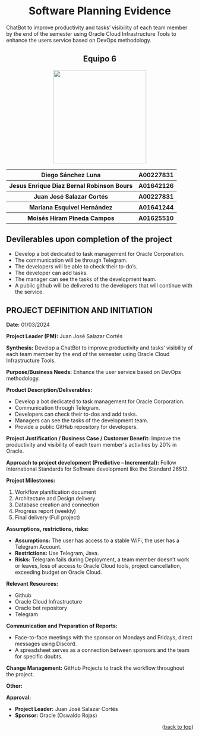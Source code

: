 <a name="readme-top"></a>
<h1 align="center">Software Planning Evidence</h1>
ChatBot to improve productivity and tasks’ visibility of each team member by the end of the semester using Oracle Cloud Infrastructure Tools to enhance the users service based on DevOps methodology.

<h2 align="center">Equipo 6</h2>
<div align="center">
<img src="https://forthebadge.com/images/badges/powered-by-coders-sweat.svg" width="250px">
<table>
    <tr>
    <th> Diego Sánchez Luna </th>
    <th> A00227831 </th>
  </tr>
    <tr>
    <th> Jesus Enrique Diaz Bernal Robinson Bours </th>
    <th> A01642126 </th>
  </tr>
    <tr>
    <th> Juan José Salazar Cortés </th>
    <th> A00227831 </th>
  </tr>
  <tr>
    <th> Mariana Esquivel Hernández </th>
    <th> A01641244 </th>
  </tr>
  <tr>
    <th> Moisés Hiram Pineda Campos </th>
    <th> A01625510 </th>
  </tr>
  </table>
</div>

## Devilerables upon completion of the project

* Develop a bot dedicated to task management for Oracle Corporation. 
* The communication will be through Telegram.
* The developers will be able to check their to-do’s.
* The developer can add tasks.
* The manager can see the tasks of the development team.
* A public github will be delivered to the developers that will continue with the service.
  
## PROJECT DEFINITION AND INITIATION

**Date:** 01/03/2024

**Project Leader (PM):** Juan José Salazar Cortés

**Synthesis:**
Develop a ChatBot to improve productivity and tasks’ visibility of each team member by the end of the semester using Oracle Cloud Infrastructure Tools.

**Purpose/Business Needs:**
Enhance the user service based on DevOps methodology.

**Product Description/Deliverables:**
- Develop a bot dedicated to task management for Oracle Corporation.
- Communication through Telegram.
- Developers can check their to-dos and add tasks.
- Managers can see the tasks of the development team.
- Provide a public GitHub repository for developers.

**Project Justification / Business Case / Customer Benefit:**
Improve the productivity and visibility of each team member's activities by 20% in Oracle.

**Approach to project development (Predictive – Incremental):**
Follow International Standards for Software development like the Standard 26512.

**Project Milestones:**
1. Workflow planification document
2. Architecture and Design delivery
3. Database creation and connection
4. Progress report (weekly)
5. Final delivery (Full project)

**Assumptions, restrictions, risks:**
- **Assumptions:** The user has access to a stable WiFi, the user has a Telegram Account.
- **Restrictions:** Use Telegram, Java.
- **Risks:** Telegram fails during Deployment, a team member doesn’t work or leaves, loss of access to Oracle Cloud tools, project cancellation, exceeding budget on Oracle Cloud.

**Relevant Resources:**
- Github
- Oracle Cloud Infrastructure
- Oracle bot repository
- Telegram

**Communication and Preparation of Reports:**
- Face-to-face meetings with the sponsor on Mondays and Fridays, direct messages using Discord.
- A spreadsheet serves as a connection between sponsors and the team for specific doubts.

**Change Management:**
GitHub Projects to track the workflow throughout the project.

**Other:**

**Approval:**
- **Project Leader:** Juan José Salazar Cortés
- **Sponsor:** Oracle (Oswaldo Rojas)

<p align="right">(<a href="#readme-top">back to top</a>)</p>
